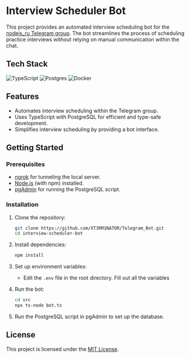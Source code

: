 # Interview Scheduler Bot

This project provides an automated interview scheduling bot for the [nodejs_ru Telegram group](https://t.me/nodejs_ru). The bot streamlines the process of scheduling practice interviews without relying on manual communication within the chat.

## Tech Stack 
![TypeScript](https://img.shields.io/badge/typescript-%23007ACC.svg?style=for-the-badge&logo=typescript&logoColor=white) ![Postgres](https://img.shields.io/badge/postgres-%23316192.svg?style=for-the-badge&logo=postgresql&logoColor=white) ![Docker](https://img.shields.io/badge/docker-%230db7ed.svg?style=for-the-badge&logo=docker&logoColor=white)

## Features

- Automates interview scheduling within the Telegram group.
- Uses TypeScript with PostgreSQL for efficient and type-safe development.
- Simplifies interview scheduling by providing a bot interface.

## Getting Started

### Prerequisites

- [ngrok](https://ngrok.com/download) for tunneling the local server.
- [Node.js](https://nodejs.org/en/download/) (with npm) installed.
- [pgAdmin](https://www.pgadmin.org/download/) for running the PostgreSQL script.

### Installation

1. Clone the repository:

    ```bash
    git clone https://github.com/XT3RM1NATOR/Telegram_Bot.git
    cd interview-scheduler-bot
    ```

2. Install dependencies:

    ```bash
    npm install
    ```

3. Set up environment variables:

    - Edit the `.env` file in the root directory. Fill out all the variables

4. Run the bot:

    ```bash
    cd src
    npx ts-node bot.ts
    ```

5. Run the PostgreSQL script in pgAdmin to set up the database.

## License

This project is licensed under the [MIT License](LICENSE).
